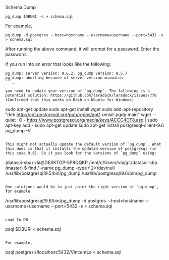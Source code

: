 Schema Dump
```
pg_dump $DBURI -s > schema.sql
```

For example,
```
pg_dump -d postgres --host=hostname --username=username --port=5432 -s > schema.sql
```

After running the above command, it will prompt for a password. Enter the password.

If you run into an error that looks like the following:
```
pg_dump: server version: 9.6.2; pg_dump version: 9.5.7
pg_dump: aborting because of server version mismatch
```,

you need to update your version of `pg_dump`. The following is a potential solution: https://github.com/laradock/laradock/issues/778 (Confirmed that this works on Bash on Ubuntu for Windows)

```
sudo apt-get update
sudo apt-get install wget
sudo add-apt-repository "deb http://apt.postgresql.org/pub/repos/apt/ xenial-pgdg main"
wget --quiet -O - https://www.postgresql.org/media/keys/ACCC4CF8.asc | sudo apt-key add -
sudo apt-get update
sudo apt-get install postgresql-client-9.6
pg_dump -V
```

This might not actually update the default version of `pg_dump`. What this does is that it installs the updated version of postgresql (in this case 9.6). So if you look for the versions of `pg_dump` using:

```
(datasci-sba) vla@DESKTOP-5P8QQKP /mnt/c/Users/vla/git/datasci-sba (master) $ find / -name pg_dump -type f 2>/dev/null
/usr/lib/postgresql/9.5/bin/pg_dump
/usr/lib/postgresql/9.6/bin/pg_dump
```

One solutions would be to just point the right version of `pg_dump`, for example

```
/usr/lib/postgresql/9.6/bin/pg_dump -d postgres --host=hostname --username=username --port=5432 -s > schema.sql
```

Load to DB
```
psql $DBURI < schema.sql
```

For example,
```
psql postgres://localhost:5432/VincentLa < schema.sql
```
